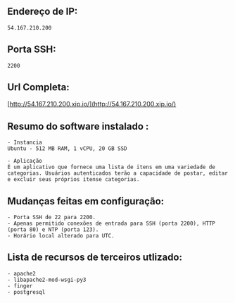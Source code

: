 ## Endereço de IP:

`54.167.210.200`

## Porta SSH:

`2200`

## Url Completa:

[http://54.167.210.200.xip.io/](http://54.167.210.200.xip.io/)

## Resumo do software instalado :

```
- Instancia
Ubuntu - 512 MB RAM, 1 vCPU, 20 GB SSD

- Aplicação
É um aplicativo que fornece uma lista de itens em uma variedade de categorias. Usuários autenticados terão a capacidade de postar, editar e excluir seus próprios itense categorias.
```

## Mudanças feitas em configuração:

```
- Porta SSH de 22 para 2200.
- Apenas permitido conexões de entrada para SSH (porta 2200), HTTP (porta 80) e NTP (porta 123).
- Horário local alterado para UTC.
```

## Lista de recursos de terceiros utlizado:

```
- apache2
- libapache2-mod-wsgi-py3
- finger
- postgresql
```

